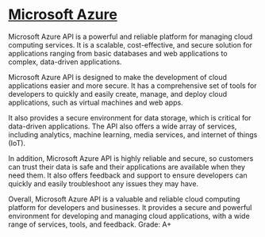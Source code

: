 # [Microsoft Azure](https://azure.microsoft.com/en-us/products/api-management/)

Microsoft Azure API is a powerful and reliable platform for managing cloud computing services. It is a scalable, cost-effective, and secure solution for applications ranging from basic databases and web applications to complex, data-driven applications.


Microsoft Azure API is designed to make the development of cloud applications easier and more secure. It has a comprehensive set of tools for developers to quickly and easily create, manage, and deploy cloud applications, such as virtual machines and web apps.


It also provides a secure environment for data storage, which is critical for data-driven applications. The API also offers a wide array of services, including analytics, machine learning, media services, and internet of things (IoT).


In addition, Microsoft Azure API is highly reliable and secure, so customers can trust their data is safe and their applications are available when they need them. It also offers feedback and support to ensure developers can quickly and easily troubleshoot any issues they may have.


Overall, Microsoft Azure API is a valuable and reliable cloud computing platform for developers and businesses. It provides a secure and powerful environment for developing and managing cloud applications, with a wide range of services, tools, and feedback. Grade: A+
